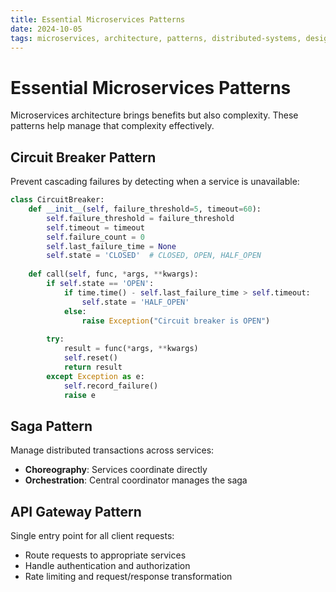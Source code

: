 ```yaml
---
title: Essential Microservices Patterns
date: 2024-10-05
tags: microservices, architecture, patterns, distributed-systems, design
---
```


# Essential Microservices Patterns

Microservices architecture brings benefits but also complexity. These patterns help manage that complexity effectively.

## Circuit Breaker Pattern

Prevent cascading failures by detecting when a service is unavailable:

```python
class CircuitBreaker:
    def __init__(self, failure_threshold=5, timeout=60):
        self.failure_threshold = failure_threshold
        self.timeout = timeout
        self.failure_count = 0
        self.last_failure_time = None
        self.state = 'CLOSED'  # CLOSED, OPEN, HALF_OPEN
    
    def call(self, func, *args, **kwargs):
        if self.state == 'OPEN':
            if time.time() - self.last_failure_time > self.timeout:
                self.state = 'HALF_OPEN'
            else:
                raise Exception("Circuit breaker is OPEN")
        
        try:
            result = func(*args, **kwargs)
            self.reset()
            return result
        except Exception as e:
            self.record_failure()
            raise e
```

## Saga Pattern

Manage distributed transactions across services:
- **Choreography**: Services coordinate directly
- **Orchestration**: Central coordinator manages the saga

## API Gateway Pattern

Single entry point for all client requests:
- Route requests to appropriate services
- Handle authentication and authorization
- Rate limiting and request/response transformation